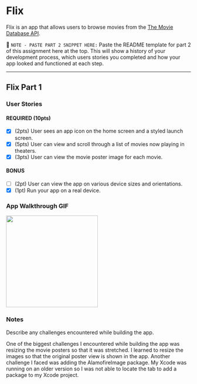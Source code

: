 # Flix

Flix is an app that allows users to browse movies from the [The Movie Database API](http://docs.themoviedb.apiary.io/#).

📝 `NOTE - PASTE PART 2 SNIPPET HERE:` Paste the README template for part 2 of this assignment here at the top. This will show a history of your development process, which users stories you completed and how your app looked and functioned at each step.

---

## Flix Part 1

### User Stories

#### REQUIRED (10pts)
- [X] (2pts) User sees an app icon on the home screen and a styled launch screen.
- [X] (5pts) User can view and scroll through a list of movies now playing in theaters.
- [X] (3pts) User can view the movie poster image for each movie.

#### BONUS
- [ ] (2pt) User can view the app on various device sizes and orientations.
- [X] (1pt) Run your app on a real device.

### App Walkthrough GIF

<img src="https://github.com/elaineeeho/FlixApp/blob/master/flix%20app%20fixed.gif" width=250><br>

### Notes
Describe any challenges encountered while building the app.

One of the biggest challenges I encountered while building the app was resizing the movie posters so that it was stretched. I learned to resize the images so that the original poster view is shown in the app.
Another challenge I faced was adding the AlamofireImage package. My Xcode was running on an older version so I was not able to locate the tab to add a package to my Xcode project. 
